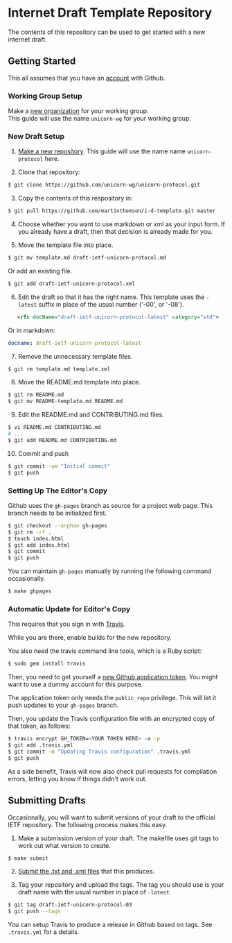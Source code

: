 # Internet Draft Template Repository

The contents of this repository can be used to get started with a new
internet draft.

## Getting Started

This all assumes that you have an [account](https://github.com/join) with Github.

### Working Group Setup

Make a [new organization](https://github.com/organizations/new) for your working group.  
This guide will use the name `unicorn-wg` for your working group.

### New Draft Setup

1. [Make a new repository](https://github.com/new).  This guide will use the name
   name `unicorn-protocol` here.

2. Clone that repository:

```sh
$ git clone https://github.com/unicorn-wg/unicorn-protocol.git
```

3. Copy the contents of this respository in:

```sh
$ git pull https://github.com/martinthomson/i-d-template.git master
```

4. Choose whether you want to use markdown or xml as your input form. 
   If you already have a draft, then that decision is already made for you.

5. Move the template file into place.

```sh
$ git mv template.md draft-ietf-unicorn-protocol.md
```

   Or add an existing file.

```sh
$ git add draft-ietf-unicorn-protocol.xml
````

6. Edit the draft so that it has the right name.  This template uses
   the `-latest` suffix in place of the usual number ('-00', or '-08').
   
```xml
   <rfc docName="draft-ietf-unicorn-protocol-latest" category="std">
```

   Or in markdown:

```yaml
docname: draft-ietf-unicorn-protocol-latest
```

7. Remove the unnecessary template files.

```sh
$ git rm template.md template.xml
```

8. Move the README.md template into place.

```sh
$ git rm README.md
$ git mv README-template.md README.md
```

9. Edit the README.md and CONTRIBUTING.md files.

```sh
$ vi README.md CONTRIBUTING.md
# ...
$ git add README.md CONTRIBUTING.md
```

10. Commit and push

```sh
$ git commit -am "Initial commit"
$ git push
```


### Setting Up The Editor's Copy

Github uses the `gh-pages` branch as source for a project web page.
This branch needs to be initialized first.

```sh
$ git checkout --orphan gh-pages
$ git rm -rf .
$ touch index.html
$ git add index.html
$ git commit
$ git push
```

You can maintain `gh-pages` manually by running the following
command occasionally.

```sh
$ make ghpages
```

### Automatic Update for Editor's Copy

This requires that you sign in with [Travis](https://travis-ci.org/).

While you are there, enable builds for the new repository.

You also need the travis command line tools, which is a Ruby script:

```sh
$ sudo gem install travis
```

Then, you need to get yourself a
[new Github application token](https://github.com/settings/tokens/new).
You might want to use a dummy account for this purpose.

The application token only needs the `public_repo` privilege.
This will let it push updates to your `gh-pages` branch.

Then, you update the Travis configuration file with an encrypted
copy of that token, as follows:

```sh
$ travis encrypt GH_TOKEN=<YOUR TOKEN HERE> -a -p
$ git add .travis.yml
$ git commit -m "Updating Travis configuration" .travis.yml
$ git push
```

As a side benefit, Travis will now also check pull requests for
compilation errors, letting you know if things didn't work out.

## Submitting Drafts

Occasionally, you will want to submit versions of your draft to the
official IETF repository.  The following process makes this easy.

1. Make a submission version of your draft.  The makefile uses git
   tags to work out what version to create.

```sh
$ make submit
```

2. [Submit the .txt and .xml files](https://datatracker.ietf.org/submit/)
   that this produces.

3. Tag your repository and upload the tags.  The tag you should use
   is your draft name with the usual number in place of `-latest`.

```sh
$ git tag draft-ietf-unicorn-protocol-03
$ git push --tags
```

You can setup Travis to produce a release in Github based on tags.
See `.travis.yml` for a details.

